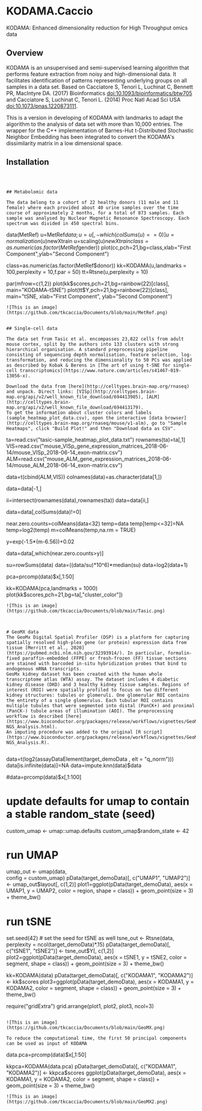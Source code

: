 # KODAMA.Caccio
KODAMA: Enhanced dimensionality reduction for High Throughput omics data
## Overview 

KODAMA is an unsupervised and semi-supervised learning algorithm that performs feature extraction from noisy and high-dimensional data. It facilitates identification of patterns representing underlying groups on all samples in a data set. Based on Cacciatore S, Tenori L, Luchinat C, Bennett PR, MacIntyre DA. (2017) Bioinformatics <doi:10.1093/bioinformatics/btw705> and Cacciatore S, Luchinat C, Tenori L. (2014) Proc Natl Acad Sci USA <doi:10.1073/pnas.1220873111>.

This is a version in developing of KODAMA with landmarks to adapt the algorithm to the analysis of data set with more than 10,000 entries.
The wrapper for the C++ implementation of Barnes-Hut t-Distributed Stochastic Neighbor Embedding has been integrated to convert the KODAMA's dissimilarity matrix in a low dimensional space.

## Installation

```



## Metabolomic data

The data belong to a cohort of 22 healthy donors (11 male and 11 female) where each provided about 40 urine samples over the time course of approximately 2 months, for a total of 873 samples. Each sample was analysed by Nuclear Magnetic Resonance Spectroscopy. Each spectrum was divided in 450 spectral bins.

```
data(MetRef)
u=MetRef$data;
u=u[,-which(colSums(u)==0)]
u=normalization(u)$newXtrain
u=scaling(u)$newXtrain
class=as.numeric(as.factor(MetRef$gender))
plot(cc,pch=21,bg=class,xlab="First Component",ylab="Second Component")

class=as.numeric(as.factor(MetRef$donor))
kk=KODAMA(u,landmarks = 100,perplexity = 10,f.par = 50)
tt=Rtsne(u,perplexity = 10)

par(mfrow=c(1,2))
plot(kk$scores,pch=21,bg=rainbow(22)[class], main="KODAMA-tSNE")
plot(tt$Y,pch=21,bg=rainbow(22)[class], main="tSNE, xlab="First Component", ylab="Second Component")
```
![This is an image](https://github.com/tkcaccia/Documents/blob/main/MetRef.png)


## Single-cell data

The data set from Tasic et al. encompasses 23,822 cells from adult mouse cortex, split by the authors into 133 clusters with strong hierarchical organisation. A standard preprocessing pipeline consisting of sequencing depth normalisation, feature selection, log-transformation, and reducing the dimensionality to 50 PCs was applied as described by Kobak & Berens in [The art of using t-SNE for single-cell transcriptomics](https://www.nature.com/articles/s41467-019-13056-x).

Download the data from [here](http://celltypes.brain-map.org/rnaseq) and unpack. Direct links: [VISp](http://celltypes.brain-map.org/api/v2/well_known_file_download/694413985), [ALM](http://celltypes.brain-map.org/api/v2/well_known_file_download/694413179).
To get the information about cluster colors and labels (sample_heatmap_plot_data.csv), open the interactive [data browser](http://celltypes.brain-map.org/rnaseq/mouse/v1-alm), go to "Sample Heatmaps", click "Build Plot!" and then "Download data as CSV".

```
ta=read.csv("tasic-sample_heatmap_plot_data.txt")
rownames(ta)=ta[,1]
VIS=read.csv("mouse_VISp_gene_expression_matrices_2018-06-14/mouse_VISp_2018-06-14_exon-matrix.csv")
ALM=read.csv("mouse_ALM_gene_expression_matrices_2018-06-14/mouse_ALM_2018-06-14_exon-matrix.csv")

data=t(cbind(ALM,VIS))
colnames(data)=as.character(data[1,])

data=data[-1,]

ii=intersect(rownames(data),rownames(ta))
data=data[ii,]

data=data[,colSums(data)!=0]

near.zero.counts=colMeans(data<32)
temp=data
temp[temp<=32]=NA
temp=log2(temp)
m=colMeans(temp,na.rm = TRUE)

y=exp(-1.5*(m-6.56))+0.02


data=data[,which(near.zero.counts>y)]

su=rowSums(data)
data=((data/su)*10^6)*median(su)
data=log2(data+1)

pca=prcomp(data)$x[,1:50]

kk=KODAMA(pca,landmarks = 1000)
plot(kk$scores,pch=21,bg=ta[,"cluster_color"])

```
![This is an image](https://github.com/tkcaccia/Documents/blob/main/Tasic.png)



# GeoMX data
The GeoMx Digital Spatial Profiler (DSP) is a platform for capturing spatially resolved high-plex gene (or protein) expression data from tissue [Merritt et al., 2020](https://pubmed.ncbi.nlm.nih.gov/32393914/). In particular, formalin-fixed paraffin-embedded (FFPE) or fresh-frozen (FF) tissue sections are stained with barcoded in-situ hybridization probes that bind to endogenous mRNA transcripts. 
GeoMx kidney dataset has been created with the human whole transcriptome atlas (WTA) assay. The dataset includes 4 diabetic kidney disease (DKD) and 3 healthy kidney tissue samples. Regions of interest (ROI) were spatially profiled to focus on two different kidney structures: tubules or glomeruli. One glomerular ROI contains the entirety of a single glomerulus. Each tubular ROI contains multiple tubules that were segmented into distal (PanCK+) and proximal (PanCK-) tubule areas of illumination (AOI). The preprocessing workflow is described [here](https://www.bioconductor.org/packages/release/workflows/vignettes/GeoMxWorkflows/inst/doc/GeomxTools_RNA-NGS_Analysis.html).
An imputing procedure was added to the original [R script](https://www.bioconductor.org/packages/release/workflows/vignettes/GeoMxWorkflows/inst/doc/GeomxTools_RNA-NGS_Analysis.R).


```
data=t(log2(assayDataElement(target_demoData , elt = "q_norm")))
data[is.infinite(data)]=NA
data=impute.knn(data)$data

#data=prcomp(data)$x[,1:100]


# update defaults for umap to contain a stable random_state (seed)
custom_umap <- umap::umap.defaults
custom_umap$random_state <- 42
# run UMAP
umap_out <-
  umap(data,  
       config = custom_umap)
pData(target_demoData)[, c("UMAP1", "UMAP2")] <- umap_out$layout[, c(1,2)]
plot1=ggplot(pData(target_demoData),
       aes(x = UMAP1, y = UMAP2, color = region, shape = class)) +
  geom_point(size = 3) +
  theme_bw()

# run tSNE
set.seed(42) # set the seed for tSNE as well
tsne_out <-
  Rtsne(data,
        perplexity = ncol(target_demoData)*.15)
pData(target_demoData)[, c("tSNE1", "tSNE2")] <- tsne_out$Y[, c(1,2)]
plot2=ggplot(pData(target_demoData),
       aes(x = tSNE1, y = tSNE2, color = segment, shape = class)) +
  geom_point(size = 3) +
  theme_bw()


kk=KODAMA(data)
pData(target_demoData)[, c("KODAMA1", "KODAMA2")] <- kk$scores
plot3=ggplot(pData(target_demoData),
       aes(x = KODAMA1, y = KODAMA2, color = segment, shape = class)) +
  geom_point(size = 3) +
  theme_bw()



require("gridExtra")
grid.arrange(plot1, plot2, plot3, ncol=3)
```

![This is an image](https://github.com/tkcaccia/Documents/blob/main/GeoMX.png)

To reduce the computational time, the first 50 principal components can be used as input of KODAMA

```


data.pca=prcomp(data)$x[,1:50]

kkpca=KODAMA(data.pca)
pData(target_demoData)[, c("KODAMA1", "KODAMA2")] <- kkpca$scores
ggplot(pData(target_demoData),
             aes(x = KODAMA1, y = KODAMA2, color = segment, shape = class)) +
  geom_point(size = 3) +
  theme_bw()
```
![This is an image](https://github.com/tkcaccia/Documents/blob/main/GeoMX2.png)




